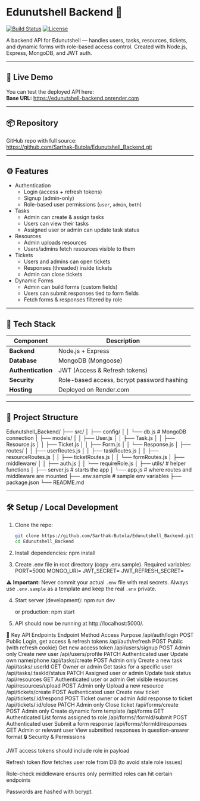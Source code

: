 # Edunutshell Backend 🌱

[![Build Status](https://img.shields.io/badge/build-passing-brightgreen)]()
[![License](https://img.shields.io/badge/license-MIT-blue)]()

A backend API for Edunutshell — handles users, tasks, resources, tickets, and dynamic forms with role-based access control. Created with Node.js, Express, MongoDB, and JWT auth.

---

## 📍 Live Demo

You can test the deployed API here:  
**Base URL:** https://edunutshell-backend.onrender.com

---

## 📦 Repository

GitHub repo with full source:  
https://github.com/Sarthak-Butola/Edunutshell_Backend.git

---

## ⚙️ Features

- Authentication  
  - Login (access + refresh tokens)  
  - Signup (admin-only)  
  - Role-based user permissions (`user`, `admin`, `both`)  
- Tasks  
  - Admin can create & assign tasks  
  - Users can view their tasks  
  - Assigned user or admin can update task status  
- Resources  
  - Admin uploads resources  
  - Users/admins fetch resources visible to them  
- Tickets  
  - Users and admins can open tickets  
  - Responses (threaded) inside tickets  
  - Admin can close tickets  
- Dynamic Forms  
  - Admin can build forms (custom fields)  
  - Users can submit responses tied to form fields  
  - Fetch forms & responses filtered by role  

---

## 🧱 Tech Stack

| Component | Description |
|-----------|-------------|
| **Backend** | Node.js + Express |
| **Database** | MongoDB (Mongoose) |
| **Authentication** | JWT (Access & Refresh tokens) |
| **Security** | Role-based access, bcrypt password hashing |
| **Hosting** | Deployed on Render.com |

---

## 📂 Project Structure



Edunutshell_Backend/
├── src/
│   ├── config/
│   │   └── db.js           # MongoDB connection
│   ├── models/
│   │   ├── User.js
│   │   ├── Task.js
│   │   ├── Resource.js
│   │   ├── Ticket.js
│   │   ├── Form.js
│   │   └── Response.js
│   ├── routes/
│   │   ├── userRoutes.js
│   │   ├── taskRoutes.js
│   │   ├── resourceRoutes.js
│   │   ├── ticketRoutes.js
│   │   └── formRoutes.js
│   ├── middleware/
│   │   ├── auth.js
│   │   └── requireRole.js
│   ├── utils/              # helper functions
│   ├── server.js           # starts the app
│   └── app.js              # where routes and middleware are mounted
├── .env.sample             # sample env variables
├── package.json
└── README.md


---

## 🛠️ Setup / Local Development

1. Clone the repo:

   ```bash
   git clone https://github.com/Sarthak-Butola/Edunutshell_Backend.git
   cd Edunutshell_Backend

2. Install dependencies:
    npm install

3. Create .env file in root directory (copy .env.sample). Required variables:
    PORT=5000
    MONGO_URI=<replace-with-your-secret>
    JWT_SECRET=<your-access-token-secret>
    JWT_REFRESH_SECRET=<your-refresh-token-secret>

⚠️ **Important:** Never commit your actual `.env` file with real secrets. Always use `.env.sample` as a template and keep the real `.env` private.

4. Start server (development):
    npm run dev

   or production:
   npm start

5. API should now be running at http://localhost:5000/.

📌 Key API Endpoints
Endpoint	Method	Access	Purpose
/api/auth/login	POST	Public	Login, get access & refresh tokens
/api/auth/refresh	POST	Public (with refresh cookie)	Get new access token
/api/users/signup	POST	Admin only	Create new user
/api/users/profile	PATCH	Authenticated user	Update own name/phone
/api/tasks/create	POST	Admin only	Create a new task
/api/tasks/:userId	GET	Owner or admin	Get tasks for a specific user
/api/tasks/:taskId/status	PATCH	Assigned user or admin	Update task status
/api/resources	GET	Authenticated user or admin	Get visible resources
/api/resources/upload	POST	Admin only	Upload a new resource
/api/tickets/create	POST	Authenticated user	Create new ticket
/api/tickets/:id/respond	POST	Ticket owner or admin	Add response to ticket
/api/tickets/:id/close	PATCH	Admin only	Close ticket
/api/forms/create	POST	Admin only	Create dynamic form template
/api/forms	GET	Authenticated	List forms assigned to role
/api/forms/:formId/submit	POST	Authenticated user	Submit a form response
/api/forms/:formId/responses	GET	Admin or relevant user	View submitted responses in question-answer format
🔒 Security & Permissions

JWT access tokens should include role in payload

Refresh token flow fetches user role from DB (to avoid stale role issues)

Role-check middleware ensures only permitted roles can hit certain endpoints

Passwords are hashed with bcrypt.